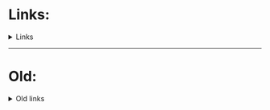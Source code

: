 # Links:


<details>

<summary> Links  </summary>



https://bgoonz-cv.netlify.app/

<br>

https://bgoonz-games.netlify.app/

<br>

https://determined-dijkstra-ee7390.netlify.app/

<br>

https://devtools42.netlify.app/

<br>

https://friendly-panda-b61ab.netlify.app/

<br>

https://githtmlpreview.netlify.app/

<br>

https://lambda-resources.netlify.app/

<br>

https://meditate42app.netlify.app/

<br>

https://panoramic-eggplant-452e4.netlify.app/

<br>

https://potluck-landing.netlify.app/

<br>

https://project-portfolio42.netlify.app/

<br>

https://random-static-html-deploys.netlify.app/blm.html
https://ternary42.netlify.app/

<br>

https://web-dev-interview-prep-quiz-website.netlify.app/

<br>

https://web-dev-resource-hub.netlify.app/

<br>

https://blog-w-comments.vercel.app/

<br>

https://www.addthis.com/website-tools/overview?utm_source=AddThis%20Tools&utm_medium=image
https://bgoonz.blogspot.com/

https://search.freefind.com/siteindex.html?si=14588965
https://search.freefind.com/find.html?si=14588965&m=0&p=0
https://search.freefind.com/find.html?si=14588965&pid=a
https://www.freefind.com/

https://github.com/bgoonz/Learning-Assets
https://github.com/bgoonz/Revamped-Automatic-Guitar-Effect-Triggering
https://github.com/bgoonz/web-dev-setup-checker
https://github.com/search/advanced
https://github.com/BGOOONZ-BLOG/https-bgoonzblog20-backup
https://github.com/bgoonz
https://www.instagram.com/bgoonz/?hl=en
https://www.linkedin.com/in/bryan-guner-046199128/

https://twitter.com/bgooonz
http://blmbadge.unicornplatform.com/

https://web-dev-hub.com/

https://www.youtube.com/channel/UC9-rYyUMsnEBK8G8fCyrXXA
https://a.familypromiseservicetracker.dev/

https://codepen.io/bgoonz/pen/ExZvGoZ
https://codepen.io/bgoonz
https://codepen.io/

https://bryan-guner.gitbook.io/my-docs/

https://bgoonz.github.io/searchAwesome/

https://bgoonz.github.io/github-stats-website/

https://minnesotafreedomfund.org/

https://www.searchbar.org/

https://dev.to/bgoonz"


</details>



---

# Old:



<details>

<summary> Old links  </summary>



https://gist.github.com/bgoonz/52bf38c3ba648dbf4e4acb36fb915ddc


https://sanity-signup.netlify.app/

<br>

https://random-static-html-deploys.netlify.app/embeds-showcase.html

    <iframe src="https://drive.google.com/embeddedfolderview?id=1DHyQsPLziqSUODclplhnNX1eknzbZrL8#list" style="width:100%; height:600px; border:0;"></iframe>

    <iframe src="https://drive.google.com/embeddedfolderview?id=1DHyQsPLziqSUODclplhnNX1eknzbZrL8#grid" style="width:100%; height:600px; border:0;"></iframe>

- [cheat sheets](https://cheatsheets-42.netlify.app/)

- [Gitpod Docs](https://archive-42.github.io/my-docs-gitpod-h# Links:


<details>

<summary> Links  </summary>



https://bgoonz-cv.netlify.app/

<br>

https://bgoonz-games.netlify.app/

<br>

https://determined-dijkstra-ee7390.netlify.app/

<br>

https://devtools42.netlify.app/

<br>

https://friendly-panda-b61ab.netlify.app/

<br>

https://githtmlpreview.netlify.app/

<br>

https://lambda-resources.netlify.app/

<br>

https://meditate42app.netlify.app/

<br>

https://panoramic-eggplant-452e4.netlify.app/

<br>

https://potluck-landing.netlify.app/

<br>

https://project-portfolio42.netlify.app/

<br>

https://random-static-html-deploys.netlify.app/blm.html
https://ternary42.netlify.app/

<br>

https://web-dev-interview-prep-quiz-website.netlify.app/

<br>

https://web-dev-resource-hub.netlify.app/

<br>

https://blog-w-comments.vercel.app/

<br>

https://www.addthis.com/website-tools/overview?utm_source=AddThis%20Tools&utm_medium=image
https://bgoonz.blogspot.com/

https://search.freefind.com/siteindex.html?si=14588965
https://search.freefind.com/find.html?si=14588965&m=0&p=0
https://search.freefind.com/find.html?si=14588965&pid=a
https://www.freefind.com/

https://github.com/bgoonz/Learning-Assets
https://github.com/bgoonz/Revamped-Automatic-Guitar-Effect-Triggering
https://github.com/bgoonz/web-dev-setup-checker
https://github.com/search/advanced
https://github.com/BGOOONZ-BLOG/https-bgoonzblog20-backup
https://github.com/bgoonz
https://www.instagram.com/bgoonz/?hl=en
https://www.linkedin.com/in/bryan-guner-046199128/

https://twitter.com/bgooonz
http://blmbadge.unicornplatform.com/

https://web-dev-hub.com/

https://www.youtube.com/channel/UC9-rYyUMsnEBK8G8fCyrXXA
https://a.familypromiseservicetracker.dev/

https://codepen.io/bgoonz/pen/ExZvGoZ
https://codepen.io/bgoonz
https://codepen.io/

https://bryan-guner.gitbook.io/my-docs/

https://bgoonz.github.io/searchAwesome/

https://bgoonz.github.io/github-stats-website/

https://minnesotafreedomfund.org/

https://www.searchbar.org/

https://dev.to/bgoonz"


</details>



---

# Old:



<details>

<summary> Old links  </summary>



https://gist.github.com/bgoonz/52bf38c3ba648dbf4e4acb36fb915ddc


https://sanity-signup.netlify.app/

<br>

https://random-static-html-deploys.netlify.app/embeds-showcase.html

    <iframe src="https://drive.google.com/embeddedfolderview?id=1DHyQsPLziqSUODclplhnNX1eknzbZrL8#list" style="width:100%; height:600px; border:0;"></iframe>

    <iframe src="https://drive.google.com/embeddedfolderview?id=1DHyQsPLziqSUODclplhnNX1eknzbZrL8#grid" style="width:100%; height:600px; border:0;"></iframe>

- [cheat sheets](https://cheatsheets-42.netlify.app/)

- [Gitpod Docs](https://archive-42.github.io/my-docs-gitpod-html/)



https://transform-tools-m7k1dqcmw-bgoonz.vercel.app/

<br>

</details>
tml/)



https://transform-tools-m7k1dqcmw-bgoonz.vercel.app/

<br>

</details>
